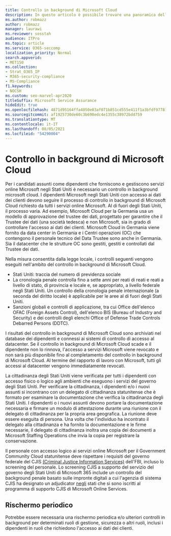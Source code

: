 ```yaml
---
title: Controllo in background di Microsoft Cloud
description: In questo articolo è possibile trovare una panoramica delle procedure di screening del personale Microsoft per Microsoft 365.
ms.author: robmazz
author: robmazz
manager: laurawi
ms.reviewer: sosstah
audience: ITPro
ms.topic: article
ms.service: O365-seccomp
localization_priority: Normal
search.appverid:
- MET150
ms.collection:
- Strat_O365_IP
- M365-security-compliance
- MS-Compliance
f1.keywords:
- NOCSH
ms.custom: seo-marvel-apr2020
titleSuffix: Microsoft Service Assurance
hideEdit: true
ms.openlocfilehash: 4871d95164ffa4050e03af071b851cd555e411f1a3bfdf97781fa5060a8ed2b3
ms.sourcegitcommit: af1925730de60c3b698edc4e1355c38972bdd759
ms.translationtype: MT
ms.contentlocale: it-IT
ms.lasthandoff: 08/05/2021
ms.locfileid: "54290004"
---
```

# <a name="microsoft-cloud-background-check"></a>Controllo in background di Microsoft Cloud

Per i candidati assunti come dipendenti che forniscono e gestiscono servizi online Microsoft negli Stati Uniti è necessario un controllo in background microsoft cloud. I dipendenti Microsoft negli Stati Uniti con accesso ai dati dei clienti devono seguire il processo di controllo in background di Microsoft Cloud richiesto da tutti i servizi online Microsoft. Al di fuori degli Stati Uniti, il processo varia. Ad esempio, Microsoft Cloud per la Germania usa un modello di approvazione del trustee dei dati, progettato per garantire che il Trustee dei dati (una società tedesca) e non Microsoft, sia in grado di controllare l'accesso ai dati dei clienti. Microsoft Cloud in Germania viene fornito da data center in Germania e i Centri operazioni (OC) che contengono il personale tecnico del Data Trustee sono anche in Germania. Sia il datacenter che le strutture OC sono gestiti, gestiti e controllati dal Trustee dei dati.

Nella misura consentita dalla legge locale, i controlli seguenti vengono eseguiti nell'ambito del controllo in background di Microsoft Cloud.

- Stati Uniti: traccia del numero di previdenza sociale
- La cronologia penale controlla fino a sette anni per reati di reati e reati a livello di stato, di provincia e locale e, se appropriato, a livello federale negli Stati Uniti. Un controllo della cronologia penale internazionale (a seconda del diritto locale) è applicabile per le aree al di fuori degli Stati Uniti.
- Sanzioni globali e controlli di applicazione, tra cui Office dell'elenco OFAC (Foreign Assets Control), dell'elenco BIS (Bureau of Industry and Security) e dei controlli degli elenchi Office of Defense Trade Controls Debarred Persons (DDTC).

I risultati del controllo in background di Microsoft Cloud sono archiviati nel database dei dipendenti e connessi ai sistemi di controllo di accesso al datacenter. Se il controllo in background di Microsoft Cloud scade e il dipendente non lo rinnova, l'accesso a servizi Microsoft viene revocato e non sarà più disponibile fino al completamento del controllo in background di Microsoft Cloud. Al termine del rapporto di lavoro con Microsoft, tutti gli accessi al datacenter vengono immediatamente revocati.

La cittadinanza degli Stati Uniti viene verificata per tutti i dipendenti con accesso fisico o logico agli ambienti che eseguono i servizi del governo degli Stati Uniti. Per verificare la cittadinanza, i dipendenti e/o i nuovi assunti si incontrano con un delegato di cittadinanza statunitense che è formato per esaminare la documentazione che verifica la cittadinanza degli Stati Uniti. I dipendenti o i nuovi assunti devono portare la documentazione necessaria e firmare un modulo di attestazione durante una riunione con il delegato di cittadinanza per la propria area geografica. La riunione deve essere eseguita di persona. Una volta che l'individuo ha incontrato il delegato alla cittadinanza e ha fornito la documentazione e le firme necessarie, il delegato di cittadinanza inoltra una copia dei documenti a Microsoft Staffing Operations che invia la copia per registrare la conservazione.

Il personale con accesso logico ai servizi online Microsoft per il Government Community Cloud statunitense deve rispettare i requisiti del governo federale del CJIS [(Criminal Justice Information Services)](https://www.fbi.gov/services/cjis) dell'FBI, incluso lo screening del personale. Lo screening CJIS a supporto del servizio del governo degli Stati Uniti di Microsoft 365 include un controllo del background penale basato sulle impronte digitali a cui l'agenzia di sistema CJIS ha designato un adjudicator [negli](https://blogs.office.com/2013/10/23/california-and-microsoft-sign-cjis-security-policy-agreement/) stati che si sono iscritti al programma di supporto CJIS di Microsoft Online Services.

## <a name="periodic-rescreening"></a>Rischermo periodico

Potrebbe essere necessaria una rischermo periodica e/o ulteriori controlli in background per determinati ruoli di gestione, sicurezza o altri ruoli, inclusi i dipendenti in ruoli che richiedono l'accesso ai dati dei clienti.